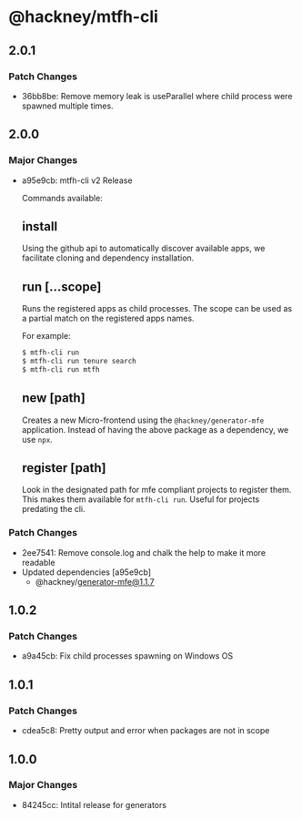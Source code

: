 # @hackney/mtfh-cli

## 2.0.1

### Patch Changes

- 36bb8be: Remove memory leak is useParallel where child process were spawned multiple
  times.

## 2.0.0

### Major Changes

- a95e9cb: mtfh-cli v2 Release

  Commands available:

  ## install

  Using the github api to automatically discover available apps, we facilitate cloning and
  dependency installation.

  ## run [...scope]

  Runs the registered apps as child processes. The scope can be used as a partial match on
  the registered apps names.

  For example:

  ```bash
  $ mtfh-cli run
  $ mtfh-cli run tenure search
  $ mtfh-cli run mtfh
  ```

  ## new [path]

  Creates a new Micro-frontend using the `@hackney/generator-mfe` application. Instead of
  having the above package as a dependency, we use `npx`.

  ## register [path]

  Look in the designated path for mfe compliant projects to register them. This makes them
  available for `mtfh-cli run`. Useful for projects predating the cli.

### Patch Changes

- 2ee7541: Remove console.log and chalk the help to make it more readable
- Updated dependencies [a95e9cb]
  - @hackney/generator-mfe@1.1.7

## 1.0.2

### Patch Changes

- a9a45cb: Fix child processes spawning on Windows OS

## 1.0.1

### Patch Changes

- cdea5c8: Pretty output and error when packages are not in scope

## 1.0.0

### Major Changes

- 84245cc: Intital release for generators
